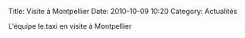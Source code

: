 Title: Visite à Montpellier
Date: 2010-10-09 10:20
Category: Actualités

L'équipe le.taxi en visite à Montpellier

